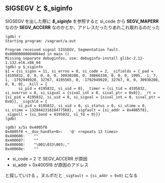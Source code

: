 
## SIGSEGV と $_siginfo

SIGSEGV を出した際に ***$_siginfo*** を参照すると si_code から **SEGV_MAPERR** なのか **SEGV_ACCERR** なのかとか、アドレスだったりあれこれ取れるのだった

```
(gdb) r
Starting program: /vagrant/a.out 

Program received signal SIGSEGV, Segmentation fault.
0x00000000004004ed in main ()
Missing separate debuginfos, use: debuginfo-install glibc-2.12-1.132.el6.x86_64
(gdb) p $_siginfo
$1 = {si_signo = 11, si_errno = 0, si_code = 2, _sifields = {_pad = {4195832, 0, 0, 0, 0, 0, 30930208, 0, 30866336, 0, 0, 0, 1995, -1, 7, 1, -1792949920, 32767, 4195565, 0, -1792949920, 32767, 0, 0, 30930208, 0, 0, 0}, _kill = {
      si_pid = 4195832, si_uid = 0}, _timer = {si_tid = 4195832, si_overrun = 0, si_sigval = {sival_int = 0, sival_ptr = 0x0}}, _rt = {si_pid = 4195832, si_uid = 0, si_sigval = {sival_int = 0, sival_ptr = 0x0}}, _sigchld = {
      si_pid = 4195832, si_uid = 0, si_status = 0, si_utime = 0, si_stime = 132844231818477568}, _sigfault = {si_addr = 0x4005f8}, _sigpoll = {si_band = 4195832, si_fd = 0}}}
(gdb)

(gdb) x/5s 0x4005f8
0x4005f8 <__dso_handle+8>:	 '@' <repeats 13 times>
0x400606:	 ""
0x400607:	 ""
0x400608:	 "\001\033\003;,"
0x40060e:	 ""
```

 * si_code = 2 で SEGV_ACCERR が原因
 * si_addr = 0x4005f8 が原因のアドレス

と探していける 。ヌルポだと `_sigfault = {si_addr = 0x0}` になる
